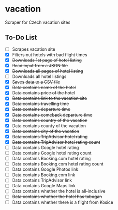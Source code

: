 # vacation

Scraper for Czech vacation sites

## To-Do List

- [ ] Scrapes vacation site
- [x] <del>Filters out hotels with bad flight times</del>
- [x] <del>Downloads 1st page of hotel listing</del>
- [x] <del>Read input from a JSON file</del>
- [x] <del>Downloads all pages of hotel listing</del>
- [ ] Downloads all hotel listings
- [x] <del>Saves data to a CSV file</del>
- [x] <del>Data contains name of the hotel</del>
- [x] <del>Data contains price of the hotel</del>
- [x] <del>Data contains link to the vacation site</del>
- [x] <del>Data contains travelling time</del>
- [x] <del>Data contains departure time</del>
- [x] <del>Data contains comeback departure time</del>
- [x] <del>Data contains country of the vacation</del>
- [x] <del>Data contains county of the vacation</del>
- [x] <del>Data contains city of the vacation</del>
- [x] <del>Data contains TripAdvisor hotel rating</del>
- [x] <del>Data contains TripAdvisor hotel rating count</del>
- [ ] Data contains Google hotel rating
- [ ] Data contains Google hotel rating count
- [ ] Data contains Booking.com hotel rating
- [ ] Data contains Booking.com hotel rating count
- [ ] Data contains Google Photos link
- [ ] Data contains Booking.com link
- [ ] Data contains TripAdvisor link
- [ ] Data contains Google Maps link
- [ ] Data contains whether the hotel is all-inclusive
- [ ] <del>Data contains whether the hotel has tobogan</del>
- [ ] Data contains whether there is a flight from Kosice
